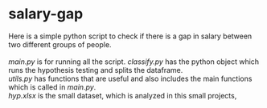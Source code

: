 # salary-gap

Here is a simple python script to check if there is a gap in salary between two different groups of people. <br>
<br>
*main.py* is for running all the script.
*classify.py* has the python object which runs the hypothesis testing and splits the dataframe.<br>
*utils.py* has functions that are useful and also includes the main functions which is called in *main.py*.<br>
*hyp.xlsx* is the small dataset, which is analyzed in this small projects,<br>

